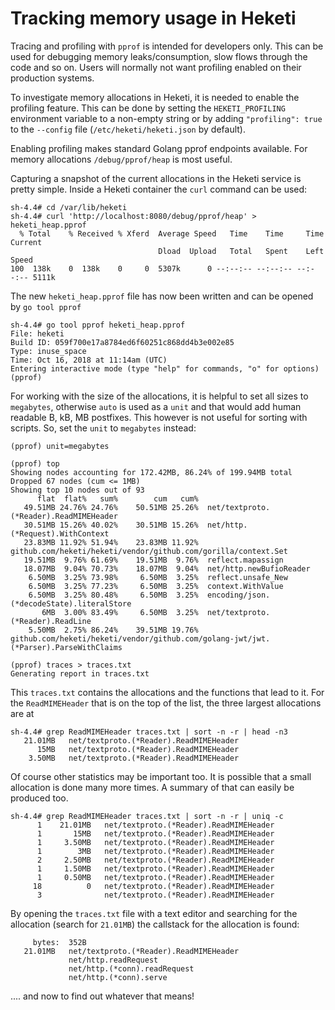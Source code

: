 Tracking memory usage in Heketi
===============================

Tracing and profiling with `pprof` is intended for developers only. This can be
used for debugging memory leaks/consumption, slow flows through the code and so
on. Users will normally not want profiling enabled on their production systems.

To investigate memory allocations in Heketi, it is needed to enable the
profiling feature. This can be done by setting the `HEKETI_PROFILING`
environment variable to a non-empty string or by adding `"profiling": true` to
the `--config` file (`/etc/heketi/heketi.json` by default).

Enabling profiling makes standard Golang pprof endpoints available. For memory
allocations `/debug/pprof/heap` is most useful.

Capturing a snapshot of the current allocations in the Heketi service is pretty
simple. Inside a Heketi container the `curl` command can be used:

```
sh-4.4# cd /var/lib/heketi
sh-4.4# curl 'http://localhost:8080/debug/pprof/heap' > heketi_heap.pprof
  % Total    % Received % Xferd  Average Speed   Time    Time     Time  Current
                                 Dload  Upload   Total   Spent    Left  Speed
100  138k    0  138k    0     0  5307k      0 --:--:-- --:--:-- --:--:-- 5111k
```

The new `heketi_heap.pprof` file has now been written and can be opened by `go
tool pprof`

```
sh-4.4# go tool pprof heketi_heap.pprof
File: heketi
Build ID: 059f700e17a8784ed6f60251c868dd4b3e002e85
Type: inuse_space
Time: Oct 16, 2018 at 11:14am (UTC)
Entering interactive mode (type "help" for commands, "o" for options)
(pprof)
```

For working with the size of the allocations, it is helpful to set all sizes to
`megabytes`, otherwise `auto` is used as a `unit` and that would add human
readable B, kB, MB postfixes. This however is not useful for sorting with
scripts. So, set the `unit` to `megabytes` instead:

```
(pprof) unit=megabytes
```



```
(pprof) top
Showing nodes accounting for 172.42MB, 86.24% of 199.94MB total
Dropped 67 nodes (cum <= 1MB)
Showing top 10 nodes out of 93
      flat  flat%   sum%        cum   cum%
   49.51MB 24.76% 24.76%    50.51MB 25.26%  net/textproto.(*Reader).ReadMIMEHeader
   30.51MB 15.26% 40.02%    30.51MB 15.26%  net/http.(*Request).WithContext
   23.83MB 11.92% 51.94%    23.83MB 11.92%  github.com/heketi/heketi/vendor/github.com/gorilla/context.Set
   19.51MB  9.76% 61.69%    19.51MB  9.76%  reflect.mapassign
   18.07MB  9.04% 70.73%    18.07MB  9.04%  net/http.newBufioReader
    6.50MB  3.25% 73.98%     6.50MB  3.25%  reflect.unsafe_New
    6.50MB  3.25% 77.23%     6.50MB  3.25%  context.WithValue
    6.50MB  3.25% 80.48%     6.50MB  3.25%  encoding/json.(*decodeState).literalStore
       6MB  3.00% 83.49%     6.50MB  3.25%  net/textproto.(*Reader).ReadLine
    5.50MB  2.75% 86.24%    39.51MB 19.76%  github.com/heketi/heketi/vendor/github.com/golang-jwt/jwt.(*Parser).ParseWithClaims
```

```
(pprof) traces > traces.txt
Generating report in traces.txt
```

This `traces.txt` contains the allocations and the functions that lead to it.
For the `ReadMIMEHeader` that is on the top of the list, the three largest
allocations are at

```
sh-4.4# grep ReadMIMEHeader traces.txt | sort -n -r | head -n3
   21.01MB   net/textproto.(*Reader).ReadMIMEHeader
      15MB   net/textproto.(*Reader).ReadMIMEHeader
    3.50MB   net/textproto.(*Reader).ReadMIMEHeader
```

Of course other statistics may be important too. It is possible that a small
allocation is done many more times. A summary of that can easily be produced
too.

```
sh-4.4# grep ReadMIMEHeader traces.txt | sort -n -r | uniq -c
      1    21.01MB   net/textproto.(*Reader).ReadMIMEHeader
      1       15MB   net/textproto.(*Reader).ReadMIMEHeader
      1     3.50MB   net/textproto.(*Reader).ReadMIMEHeader
      1        3MB   net/textproto.(*Reader).ReadMIMEHeader
      2     2.50MB   net/textproto.(*Reader).ReadMIMEHeader
      1     1.50MB   net/textproto.(*Reader).ReadMIMEHeader
      1     0.50MB   net/textproto.(*Reader).ReadMIMEHeader
     18          0   net/textproto.(*Reader).ReadMIMEHeader
      3              net/textproto.(*Reader).ReadMIMEHeader
```

By opening the `traces.txt` file with a text editor and searching for the
allocation (search for `21.01MB`) the callstack for the allocation is found:

```
     bytes:  352B
   21.01MB   net/textproto.(*Reader).ReadMIMEHeader
             net/http.readRequest
             net/http.(*conn).readRequest
             net/http.(*conn).serve
```


.... and now to find out whatever that means!
